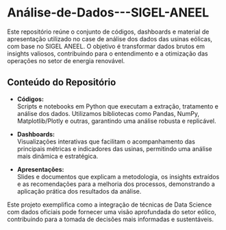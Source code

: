 # Análise-de-Dados---SIGEL-ANEEL

Este repositório reúne o conjunto de códigos, dashboards e material de apresentação utilizado no case de análise dos dados das usinas eólicas, com base no SIGEL ANEEL. O objetivo é transformar dados brutos em insights valiosos, contribuindo para o entendimento e a otimização das operações no setor de energia renovável.

## Conteúdo do Repositório

- **Códigos:**  
  Scripts e notebooks em Python que executam a extração, tratamento e análise dos dados. Utilizamos bibliotecas como Pandas, NumPy, Matplotlib/Plotly e outras, garantindo uma análise robusta e replicável.
  
- **Dashboards:**  
  Visualizações interativas que facilitam o acompanhamento das principais métricas e indicadores das usinas, permitindo uma análise mais dinâmica e estratégica.
  
- **Apresentações:**  
  Slides e documentos que explicam a metodologia, os insights extraídos e as recomendações para a melhoria dos processos, demonstrando a aplicação prática dos resultados da análise.

Este projeto exemplifica como a integração de técnicas de Data Science com dados oficiais pode fornecer uma visão aprofundada do setor eólico, contribuindo para a tomada de decisões mais informadas e sustentáveis.


